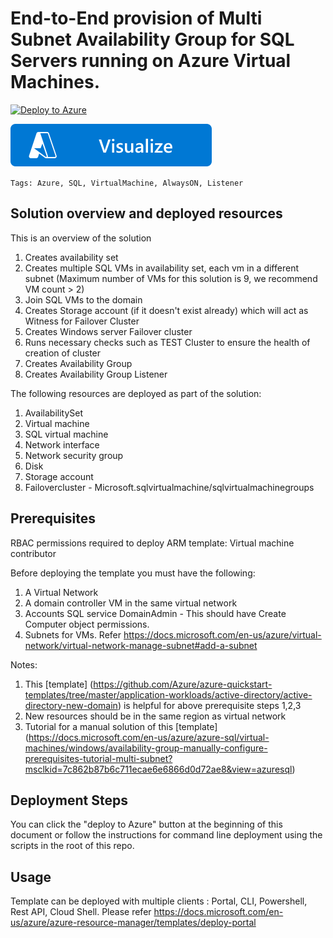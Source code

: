 # End-to-End provision of Multi Subnet Availability Group for SQL Servers running on Azure Virtual Machines. 

[![Deploy to Azure](https://aka.ms/deploytoazurebutton)](https://portal.azure.com/#create/Microsoft.Template/uri/https%3A%2F%2Fraw.githubusercontent.com%2Fmicrosoft%2Ftigertoolbox%2Fmaster%2FAzureSQLVM%2Fe2e-ag-setup%2Fazuredeploy.json)  

[![Visualize](https://raw.githubusercontent.com/Azure/azure-quickstart-templates/master/1-CONTRIBUTION-GUIDE/images/visualizebutton.svg?sanitize=true)](http://armviz.io/#/?load=https%3A%2F%2Fraw.githubusercontent.com%2FAzure%2Fazure-quickstart-templates%2Fmaster%2Fquickstarts%2Fmicrosoft.sqlvirtualmachine%2Fe2e-sql-vm-ag-setup%2Fazuredeploy.json)

`Tags: Azure, SQL, VirtualMachine, AlwaysON, Listener`

## Solution overview and deployed resources

This is an overview of the solution
1. Creates availability set
2. Creates multiple SQL VMs in availability set, each vm in a different subnet (Maximum number of VMs for this solution is 9, we recommend VM count > 2)
3. Join SQL VMs to the domain 
4. Creates Storage account (if it doesn't exist already) which will act as Witness for Failover Cluster
5. Creates Windows server Failover cluster
6. Runs necessary checks such as TEST Cluster to ensure the health of creation of cluster 
7. Creates Availability Group 
8. Creates Availability Group Listener

The following resources are deployed as part of the solution:
1. AvailabilitySet
2. Virtual machine 
3. SQL virtual machine 
4. Network interface 
5. Network security group 
6. Disk 
7. Storage account 
8. Failovercluster - Microsoft.sqlvirtualmachine/sqlvirtualmachinegroups 

## Prerequisites

RBAC permissions required to deploy ARM template: Virtual machine contributor

Before deploying the template you must have the following:
1. A Virtual Network 
2. A domain controller VM in the same virtual network
3. Accounts 
    SQL service
    DomainAdmin - This should have Create Computer object permissions.
4. Subnets for VMs. Refer https://docs.microsoft.com/en-us/azure/virtual-network/virtual-network-manage-subnet#add-a-subnet

Notes: 
1. This [template] (https://github.com/Azure/azure-quickstart-templates/tree/master/application-workloads/active-directory/active-directory-new-domain) is helpful for above prerequisite steps 1,2,3
2. New resources should be in the same region as virtual network
3. Tutorial for a manual solution of this [template] (https://docs.microsoft.com/en-us/azure/azure-sql/virtual-machines/windows/availability-group-manually-configure-prerequisites-tutorial-multi-subnet?msclkid=7c862b87b6c711ecae6e6866d0d72ae8&view=azuresql)

## Deployment Steps

You can click the "deploy to Azure" button at the beginning of this document or follow the instructions for command line deployment using the scripts in the root of this repo.

## Usage

Template can be deployed with multiple clients : Portal, CLI, Powershell, Rest API, Cloud Shell.
Please refer https://docs.microsoft.com/en-us/azure/azure-resource-manager/templates/deploy-portal
